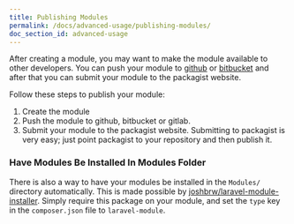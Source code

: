 ```yaml
---
title: Publishing Modules
permalink: /docs/advanced-usage/publishing-modules/
doc_section_id: advanced-usage
---
```


After creating a module, you may want to make the module available to other developers. You can push
your module to [github](https://github.com) or [bitbucket](https://bitbucket.org) and after that you
can submit your module to the packagist website.

Follow these steps to publish your module:

1. Create the module
2. Push the module to github, bitbucket or gitlab.
3. Submit your module to the packagist website. Submitting to packagist is very easy; just point
packagist to your repository and then publish it.

### Have Modules Be Installed In Modules Folder

There is also a way to have your modules be installed in the `Modules/` directory automatically.
This is made possible by [joshbrw/laravel-module-installer](https://github.com/joshbrw/laravel-module-installer).
Simply require this package on your module, and set the `type` key in the `composer.json` file to
`laravel-module`.